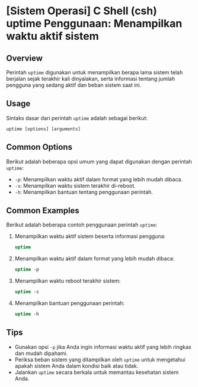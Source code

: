 # [Sistem Operasi] C Shell (csh) uptime Penggunaan: Menampilkan waktu aktif sistem

## Overview
Perintah `uptime` digunakan untuk menampilkan berapa lama sistem telah berjalan sejak terakhir kali dinyalakan, serta informasi tentang jumlah pengguna yang sedang aktif dan beban sistem saat ini.

## Usage
Sintaks dasar dari perintah `uptime` adalah sebagai berikut:

```
uptime [options] [arguments]
```

## Common Options
Berikut adalah beberapa opsi umum yang dapat digunakan dengan perintah `uptime`:

- `-p`: Menampilkan waktu aktif dalam format yang lebih mudah dibaca.
- `-s`: Menampilkan waktu sistem terakhir di-reboot.
- `-h`: Menampilkan bantuan tentang penggunaan perintah.

## Common Examples
Berikut adalah beberapa contoh penggunaan perintah `uptime`:

1. Menampilkan waktu aktif sistem beserta informasi pengguna:
   ```csh
   uptime
   ```

2. Menampilkan waktu aktif dalam format yang lebih mudah dibaca:
   ```csh
   uptime -p
   ```

3. Menampilkan waktu reboot terakhir sistem:
   ```csh
   uptime -s
   ```

4. Menampilkan bantuan penggunaan perintah:
   ```csh
   uptime -h
   ```

## Tips
- Gunakan opsi `-p` jika Anda ingin informasi waktu aktif yang lebih ringkas dan mudah dipahami.
- Periksa beban sistem yang ditampilkan oleh `uptime` untuk mengetahui apakah sistem Anda dalam kondisi baik atau tidak.
- Jalankan `uptime` secara berkala untuk memantau kesehatan sistem Anda.